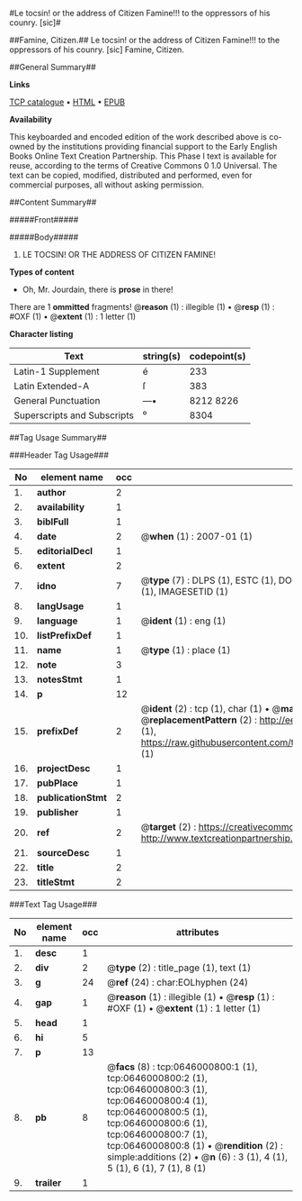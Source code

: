 #Le tocsin! or the address of Citizen Famine!!! to the oppressors of his counry. [sic]#

##Famine, Citizen.##
Le tocsin! or the address of Citizen Famine!!! to the oppressors of his counry. [sic]
Famine, Citizen.

##General Summary##

**Links**

[TCP catalogue](http://www.ota.ox.ac.uk/tcp/)  • 
[HTML](http://tei.it.ox.ac.uk/tcp/Texts-HTML/free/004/004903631.html)  • 
[EPUB](http://tei.it.ox.ac.uk/tcp/Texts-EPUB/free/004/004903631.epub)

**Availability**

This keyboarded and encoded edition of the
	       work described above is co-owned by the institutions
	       providing financial support to the Early English Books
	       Online Text Creation Partnership. This Phase I text is
	       available for reuse, according to the terms of Creative
	       Commons 0 1.0 Universal. The text can be copied,
	       modified, distributed and performed, even for
	       commercial purposes, all without asking permission.


##Content Summary##

#####Front#####

#####Body#####

1. LE TOCSIN!
OR THE ADDRESS OF
CITIZEN FAMINE!

**Types of content**

  * Oh, Mr. Jourdain, there is **prose** in there!

There are 1 **ommitted** fragments! 
 @__reason__ (1) : illegible (1)  •  @__resp__ (1) : #OXF (1)  •  @__extent__ (1) : 1 letter (1)

**Character listing**


|Text|string(s)|codepoint(s)|
|---|---|---|
|Latin-1 Supplement|é|233|
|Latin Extended-A|ſ|383|
|General Punctuation|—•|8212 8226|
|Superscripts             and Subscripts|⁰|8304|

##Tag Usage Summary##

###Header Tag Usage###

|No|element name|occ|attributes|
|---|---|---|---|
|1.|__author__|2||
|2.|__availability__|1||
|3.|__biblFull__|1||
|4.|__date__|2| @__when__ (1) : 2007-01 (1)|
|5.|__editorialDecl__|1||
|6.|__extent__|2||
|7.|__idno__|7| @__type__ (7) : DLPS (1), ESTC (1), DOCNO (1), TCP (1), GALEDOCNO (1), CONTENTSET (1), IMAGESETID (1)|
|8.|__langUsage__|1||
|9.|__language__|1| @__ident__ (1) : eng (1)|
|10.|__listPrefixDef__|1||
|11.|__name__|1| @__type__ (1) : place (1)|
|12.|__note__|3||
|13.|__notesStmt__|1||
|14.|__p__|12||
|15.|__prefixDef__|2| @__ident__ (2) : tcp (1), char (1)  •  @__matchPattern__ (2) : ([0-9\-]+):([0-9IVX]+) (1), (.+) (1)  •  @__replacementPattern__ (2) : http://eebo.chadwyck.com/downloadtiff?vid=$1&page=$2 (1), https://raw.githubusercontent.com/textcreationpartnership/Texts/master/tcpchars.xml#$1 (1)|
|16.|__projectDesc__|1||
|17.|__pubPlace__|1||
|18.|__publicationStmt__|2||
|19.|__publisher__|1||
|20.|__ref__|2| @__target__ (2) : https://creativecommons.org/publicdomain/zero/1.0/ (1), http://www.textcreationpartnership.org/docs/. (1)|
|21.|__sourceDesc__|1||
|22.|__title__|2||
|23.|__titleStmt__|2||


###Text Tag Usage###

|No|element name|occ|attributes|
|---|---|---|---|
|1.|__desc__|1||
|2.|__div__|2| @__type__ (2) : title_page (1), text (1)|
|3.|__g__|24| @__ref__ (24) : char:EOLhyphen (24)|
|4.|__gap__|1| @__reason__ (1) : illegible (1)  •  @__resp__ (1) : #OXF (1)  •  @__extent__ (1) : 1 letter (1)|
|5.|__head__|1||
|6.|__hi__|5||
|7.|__p__|13||
|8.|__pb__|8| @__facs__ (8) : tcp:0646000800:1 (1), tcp:0646000800:2 (1), tcp:0646000800:3 (1), tcp:0646000800:4 (1), tcp:0646000800:5 (1), tcp:0646000800:6 (1), tcp:0646000800:7 (1), tcp:0646000800:8 (1)  •  @__rendition__ (2) : simple:additions (2)  •  @__n__ (6) : 3 (1), 4 (1), 5 (1), 6 (1), 7 (1), 8 (1)|
|9.|__trailer__|1||
